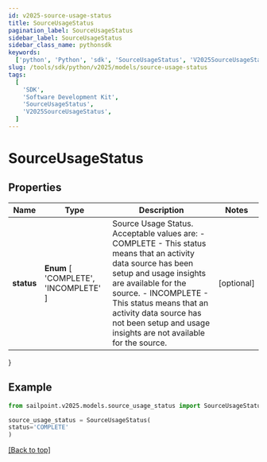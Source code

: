 ```yaml
---
id: v2025-source-usage-status
title: SourceUsageStatus
pagination_label: SourceUsageStatus
sidebar_label: SourceUsageStatus
sidebar_class_name: pythonsdk
keywords:
  ['python', 'Python', 'sdk', 'SourceUsageStatus', 'V2025SourceUsageStatus']
slug: /tools/sdk/python/v2025/models/source-usage-status
tags:
  [
    'SDK',
    'Software Development Kit',
    'SourceUsageStatus',
    'V2025SourceUsageStatus',
  ]
---
```


# SourceUsageStatus

## Properties

| Name | Type | Description | Notes |
| --- | --- | --- | --- |
| **status** | **Enum** [ 'COMPLETE', 'INCOMPLETE' ] | Source Usage Status. Acceptable values are: - COMPLETE - This status means that an activity data source has been setup and usage insights are available for the source. - INCOMPLETE - This status means that an activity data source has not been setup and usage insights are not available for the source. | [optional] |

}

## Example

```python
from sailpoint.v2025.models.source_usage_status import SourceUsageStatus

source_usage_status = SourceUsageStatus(
status='COMPLETE'
)

```

[[Back to top]](#)
